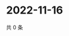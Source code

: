# 2022-11-16

共 0 条

<!-- BEGIN WEIBO -->
<!-- 最后更新时间 Wed Nov 16 2022 07:16:30 GMT+0800 (China Standard Time) -->

<!-- END WEIBO -->
